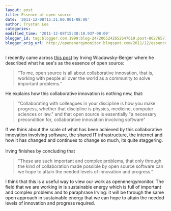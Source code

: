 ```yaml
---
layout: post
title: Essence of open source
date: '2011-12-08T15:31:00.001-08:00'
author: Trystan Lea
categories: 
modified_time: '2011-12-08T15:38:10.937-08:00'
blogger_id: tag:blogger.com,1999:blog-2472065242652647619.post-8627657732271126705
blogger_orig_url: http://openenergymonitor.blogspot.com/2011/12/essence-of-open-source.html
---
```


I recently came across <a href="http://irvingwb.typepad.com/blog/2005/05/the_essence_of_.html">this post</a> by Irving Wladawsky-Berger where he described what he see's as the essence of open source: <br /><blockquote class="tr_bq">“To me, open source is all about collaborative innovation, that is, working with people all over the world as a community to solve important problems.”</blockquote>He explains how this collaborative innovation is nothing new, that:<br /><blockquote class="tr_bq">"Collaborating with colleagues in your discipline is how you make progress, whether that discipline is physics, medicine, computer sciences or law." and that open source is essentially "a necessary precondition for, collaborative innovation involving software"</blockquote>If we think about the scale of what has been achieved by this collaborative innovation involving software, the shared IT infrastructure, the internet and how it has changed and continues to change so much, its quite staggering.<br /><br />Irving finishes by concluding that<br /><blockquote class="tr_bq">"These are such important and complex problems, that only through the kind of collaboration made possible by open source software can we hope to attain the needed levels of innovation and progress."</blockquote>I think that this is a useful way to view our work as openenergymonitor. The field that we are working in is sustainable energy which is full of important and complex problems and to paraphrase Irving: it will be through the same open approach in sustainable energy that we can hope to attain the needed levels of innovation and progress required.